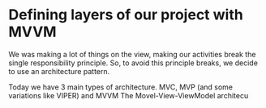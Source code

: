 # Defining layers of our project with MVVM

We was making a lot of things on the view, making our activities break the single responsibility principle. So, to avoid this principle breaks, we decide to use  an architecture pattern.

Today we have 3 main types of architecture. MVC, MVP (and some variations like VIPER) and MVVM
The Movel-View-ViewModel architecu


<!--stackedit_data:
eyJoaXN0b3J5IjpbMTMyNzk3ODI5NywyODA3ODg4MzldfQ==
-->
